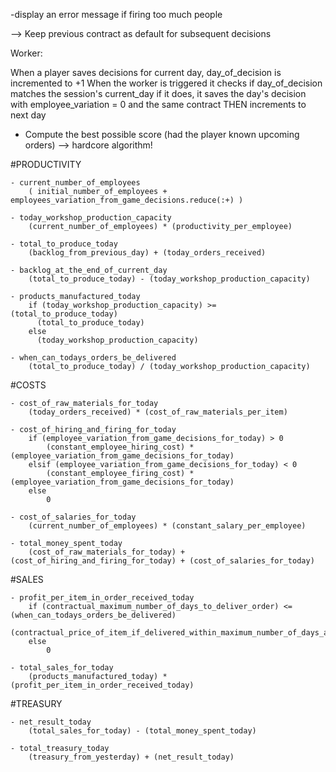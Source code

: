 -display an error message if firing too much people




--> Keep previous contract as default for subsequent decisions

Worker:

When a player saves decisions for current day, day_of_decision is incremented to +1
When the worker is triggered it checks if day_of_decision matches the session's current_day
if it does, it saves the day's decision with employee_variation = 0 and the same contract
THEN increments to next day


- Compute the best possible score (had the player known upcoming orders)
--> hardcore algorithm!

#PRODUCTIVITY

    - current_number_of_employees
        ( initial_number_of_employees + employees_variation_from_game_decisions.reduce(:+) )

    - today_workshop_production_capacity
        (current_number_of_employees) * (productivity_per_employee)

    - total_to_produce_today
        (backlog_from_previous_day) + (today_orders_received)

    - backlog_at_the_end_of_current_day
        (total_to_produce_today) - (today_workshop_production_capacity)

    - products_manufactured_today
        if (today_workshop_production_capacity) >= (total_to_produce_today)
          (total_to_produce_today)
        else
          (today_workshop_production_capacity)

    - when_can_todays_orders_be_delivered
        (total_to_produce_today) / (today_workshop_production_capacity)

#COSTS

    - cost_of_raw_materials_for_today
        (today_orders_received) * (cost_of_raw_materials_per_item)

    - cost_of_hiring_and_firing_for_today
        if (employee_variation_from_game_decisions_for_today) > 0
            (constant_employee_hiring_cost) * (employee_variation_from_game_decisions_for_today)
        elsif (employee_variation_from_game_decisions_for_today) < 0
            (constant_employee_firing_cost) * (employee_variation_from_game_decisions_for_today)
        else
            0

    - cost_of_salaries_for_today
        (current_number_of_employees) * (constant_salary_per_employee)

    - total_money_spent_today
        (cost_of_raw_materials_for_today) + (cost_of_hiring_and_firing_for_today) + (cost_of_salaries_for_today)

#SALES

    - profit_per_item_in_order_received_today
        if (contractual_maximum_number_of_days_to_deliver_order) <= (when_can_todays_orders_be_delivered)
            (contractual_price_of_item_if_delivered_within_maximum_number_of_days_allowed)
        else
            0

    - total_sales_for_today
        (products_manufactured_today) * (profit_per_item_in_order_received_today)

#TREASURY

    - net_result_today
        (total_sales_for_today) - (total_money_spent_today)

    - total_treasury_today
        (treasury_from_yesterday) + (net_result_today)
